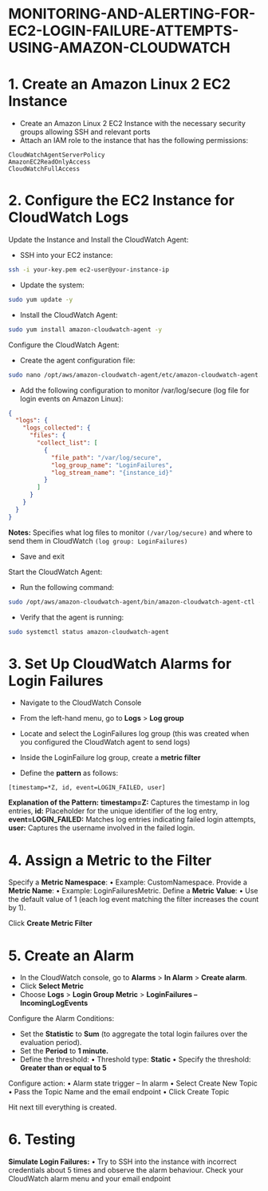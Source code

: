 # MONITORING-AND-ALERTING-FOR-EC2-LOGIN-FAILURE-ATTEMPTS-USING-AMAZON-CLOUDWATCH

# 1. Create an Amazon Linux 2 EC2 Instance
- Create an Amazon Linux 2 EC2 Instance with the necessary security groups allowing SSH and relevant ports
- Attach an IAM role to the instance that has the following permissions:
```
CloudWatchAgentServerPolicy
AmazonEC2ReadOnlyAccess
CloudWatchFullAccess
```

# 2. Configure the EC2 Instance for CloudWatch Logs

Update the Instance and Install the CloudWatch Agent:
- SSH into your EC2 instance:
```bash
ssh -i your-key.pem ec2-user@your-instance-ip
```
- Update the system:
```bash
sudo yum update -y
```
- Install the CloudWatch Agent:
```bash
sudo yum install amazon-cloudwatch-agent -y
```

Configure the CloudWatch Agent:
-	Create the agent configuration file:
```bash
sudo nano /opt/aws/amazon-cloudwatch-agent/etc/amazon-cloudwatch-agent.json
```
-	Add the following configuration to monitor /var/log/secure (log file for login events on Amazon Linux):
```json
{
  "logs": {
    "logs_collected": {
      "files": {
        "collect_list": [
          {
            "file_path": "/var/log/secure",
            "log_group_name": "LoginFailures",
            "log_stream_name": "{instance_id}"
          }
        ]
      }
    }
  }
}
```
**Notes:** Specifies what log files to monitor ```(/var/log/secure)``` and where to send them in CloudWatch ```(log group: LoginFailures)```
-	Save and exit

Start the CloudWatch Agent:
-	Run the following command:
```bash
sudo /opt/aws/amazon-cloudwatch-agent/bin/amazon-cloudwatch-agent-ctl -a fetch-config -m ec2 -c file:/opt/aws/amazon-cloudwatch-agent/etc/amazon-cloudwatch-agent.json -s
```
-	Verify that the agent is running:
```bash
sudo systemctl status amazon-cloudwatch-agent
```

# 3. Set Up CloudWatch Alarms for Login Failures
- Navigate to the CloudWatch Console
- From the left-hand menu, go to **Logs** > **Log group**


- Locate and select the LoginFailures log group (this was created when you configured the CloudWatch agent to send logs)


- Inside the LoginFailure log group, create a **metric filter**


- Define the **pattern** as follows:
```
[timestamp=*Z, id, event=LOGIN_FAILED, user]
```

**Explanation of the Pattern:**
**timestamp=Z:** Captures the timestamp in log entries,
**id:** Placeholder for the unique identifier of the log entry,
**event=LOGIN_FAILED:** Matches log entries indicating failed login attempts,
**user:** Captures the username involved in the failed login.

# 4. Assign a Metric to the Filter

Specify a **Metric Namespace**:
•	Example: CustomNamespace.
Provide a **Metric Name**:
•	Example: LoginFailuresMetric.
Define a **Metric Value**:
•	Use the default value of 1 (each log event matching the filter increases the count by 1).


Click **Create Metric Filter**

# 5. Create an Alarm

- In the CloudWatch console, go to **Alarms** > **In Alarm** > **Create alarm**.
- Click **Select Metric**
- Choose **Logs** > **Login Group Metric** > **LoginFailures – IncomingLogEvents**

Configure the Alarm Conditions:
- Set the **Statistic** to **Sum** (to aggregate the total login failures over the evaluation period).
- Set the **Period** to **1 minute.**
-  Define the threshold:
  •	Threshold type: **Static**
  •	Specify the threshold: **Greater than or equal to 5**

Configure action:
•	Alarm state trigger – In alarm
•	Select Create New Topic
•	Pass the Topic Name and the email endpoint
•	Click Create Topic

Hit next till everything is created.

# 6. Testing 

**Simulate Login Failures:**
•	Try to SSH into the instance with incorrect credentials about 5 times and observe the alarm behaviour. Check your CloudWatch alarm menu and your email endpoint






